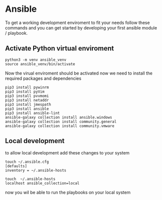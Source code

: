 
# Ansible 

To get a working development enviroment to fit your needs follow these commands and you can get started by developing your first ansible module / playbook.

## Activate Python virtual enviroment

    python3 -m venv ansible_venv
    source ansible_venv/bin/activate
Now the virual enviroment should be activated now we need to install the required packages and dependencies

    pip3 install pywinrm
    pip3 install pyVim
    pip3 install pvvmomi
    pip3 install netaddr
    pip3 install jmespath
    pip3 install ansible
    pip3 install ansible-lint
    ansible-galaxy collection install ansible.windows
    ansible-galaxy collection install community.general
    ansible-galaxy collection install community.vmware

## Local development
to allow local development add these changes to your system 
    
    touch ~/.ansible.cfg
    [defaults]
    inventory = ~/.ansible-hosts

    touch  ~/.ansible-hosts
    localhost ansible_collection=local

now you wil be able to run the playbooks on your local system 
    

    
